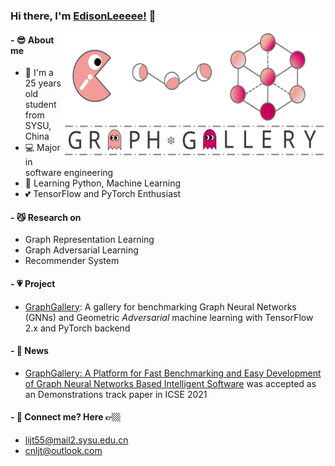### Hi there, I'm [EdisonLeeeee!](https://github.com/EdisonLeeeee) 👋


<img align="right" height="200px" width="420px" alt="GIF" src="https://github.com/EdisonLeeeee/GraphGallery/blob/master/imgs/graphgallery.svg" />

#### - 😎 About me
- 🏫 I'm a 25 years old student from SYSU, China
- 💻 Major in software engineering
- 🥀 Learning Python, Machine Learning
- 💕 TensorFlow and PyTorch Enthusiast

#### - 😼 Research on

+ Graph Representation Learning
+ Graph Adversarial Learning
+ Recommender System

#### - 💗 Project
+ [GraphGallery](https://github.com/EdisonLeeeee/GraphGallery): A gallery for benchmarking Graph Neural Networks (GNNs) and Geometric *Adversarial* machine learning with TensorFlow 2.x and PyTorch backend

#### - 💨 News
+ [GraphGallery: A Platform for Fast Benchmarking and Easy Development of Graph Neural Networks Based Intelligent Software](https://arxiv.org/abs/2102.07933) was accepted as an Demonstrations track paper in ICSE 2021

#### - 💬 Connect me? Here 👉🏼
+ lijt55@mail2.sysu.edu.cn
+ cnljt@outlook.com
